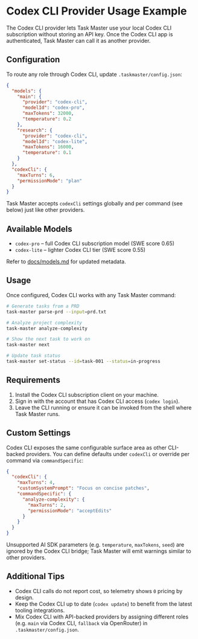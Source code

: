 # Codex CLI Provider Usage Example

The Codex CLI provider lets Task Master use your local Codex CLI subscription without storing an API key. Once the Codex CLI app is authenticated, Task Master can call it as another provider.

## Configuration

To route any role through Codex CLI, update `.taskmaster/config.json`:

```json
{
  "models": {
    "main": {
      "provider": "codex-cli",
      "modelId": "codex-pro",
      "maxTokens": 32000,
      "temperature": 0.2
    },
    "research": {
      "provider": "codex-cli",
      "modelId": "codex-lite",
      "maxTokens": 16000,
      "temperature": 0.1
    }
  },
  "codexCli": {
    "maxTurns": 6,
    "permissionMode": "plan"
  }
}
```

Task Master accepts `codexCli` settings globally and per command (see below) just like other providers.

## Available Models

- `codex-pro` – full Codex CLI subscription model (SWE score 0.65)
- `codex-lite` – lighter Codex CLI tier (SWE score 0.55)

Refer to [docs/models.md](../models.md) for updated metadata.

## Usage

Once configured, Codex CLI works with any Task Master command:

```bash
# Generate tasks from a PRD
task-master parse-prd --input=prd.txt

# Analyze project complexity
task-master analyze-complexity

# Show the next task to work on
task-master next

# Update task status
task-master set-status --id=task-001 --status=in-progress
```

## Requirements

1. Install the Codex CLI subscription client on your machine.
2. Sign in with the account that has Codex CLI access (`codex login`).
3. Leave the CLI running or ensure it can be invoked from the shell where Task Master runs.

## Custom Settings

Codex CLI exposes the same configurable surface area as other CLI-backed providers. You can define defaults under `codexCli` or override per command via `commandSpecific`:

```json
{
  "codexCli": {
    "maxTurns": 4,
    "customSystemPrompt": "Focus on concise patches",
    "commandSpecific": {
      "analyze-complexity": {
        "maxTurns": 2,
        "permissionMode": "acceptEdits"
      }
    }
  }
}
```

Unsupported AI SDK parameters (e.g. `temperature`, `maxTokens`, `seed`) are ignored by the Codex CLI bridge; Task Master will emit warnings similar to other providers.

## Additional Tips

- Codex CLI calls do not report cost, so telemetry shows `0` pricing by design.
- Keep the Codex CLI up to date (`codex update`) to benefit from the latest tooling integrations.
- Mix Codex CLI with API-backed providers by assigning different roles (e.g. `main` via Codex CLI, `fallback` via OpenRouter) in `.taskmaster/config.json`.
